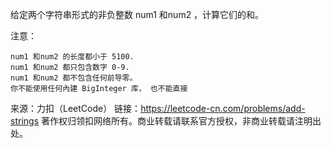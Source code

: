 给定两个字符串形式的非负整数 num1 和num2 ，计算它们的和。

注意：


	num1 和num2 的长度都小于 5100.
	num1 和num2 都只包含数字 0-9.
	num1 和num2 都不包含任何前导零。
	你不能使用任何內建 BigInteger 库， 也不能直接

来源：力扣（LeetCode）
链接：https://leetcode-cn.com/problems/add-strings
著作权归领扣网络所有。商业转载请联系官方授权，非商业转载请注明出处。